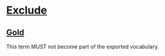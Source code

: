 # [Exclude](#exclude)

## [Gold](#gold)

This term MUST not become part of the exported vocabulary.
